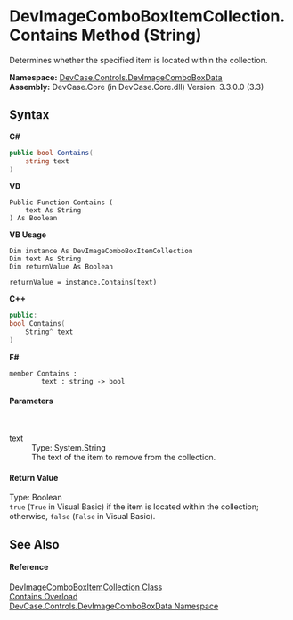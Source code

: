 # DevImageComboBoxItemCollection.Contains Method (String)
 

Determines whether the specified item is located within the collection.

**Namespace:**&nbsp;<a href="N_DevCase_Controls_DevImageComboBoxData">DevCase.Controls.DevImageComboBoxData</a><br />**Assembly:**&nbsp;DevCase.Core (in DevCase.Core.dll) Version: 3.3.0.0 (3.3)

## Syntax

**C#**<br />
``` C#
public bool Contains(
	string text
)
```

**VB**<br />
``` VB
Public Function Contains ( 
	text As String
) As Boolean
```

**VB Usage**<br />
``` VB Usage
Dim instance As DevImageComboBoxItemCollection
Dim text As String
Dim returnValue As Boolean

returnValue = instance.Contains(text)
```

**C++**<br />
``` C++
public:
bool Contains(
	String^ text
)
```

**F#**<br />
``` F#
member Contains : 
        text : string -> bool 

```


#### Parameters
&nbsp;<dl><dt>text</dt><dd>Type: System.String<br />The text of the item to remove from the collection.</dd></dl>

#### Return Value
Type: Boolean<br />`true` (`True` in Visual Basic) if the item is located within the collection; otherwise, `false` (`False` in Visual Basic).

## See Also


#### Reference
<a href="T_DevCase_Controls_DevImageComboBoxData_DevImageComboBoxItemCollection">DevImageComboBoxItemCollection Class</a><br /><a href="Overload_DevCase_Controls_DevImageComboBoxData_DevImageComboBoxItemCollection_Contains">Contains Overload</a><br /><a href="N_DevCase_Controls_DevImageComboBoxData">DevCase.Controls.DevImageComboBoxData Namespace</a><br />